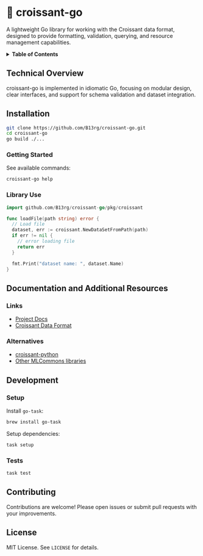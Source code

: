 # 🥐 croissant-go

A lightweight Go library for working with the Croissant data format, designed to provide formatting, validation, querying, and resource management capabilities.

<details>
<summary><b>Table of Contents</b></summary>
<p>

- [🥐 croissant-go](#-croissant-go)
  - [Technical Overview](#technical-overview)
  - [Installation](#installation)
    - [Getting Started](#getting-started)
    - [Library Use](#library-use)
  - [Documentation and Additional Resources](#documentation-and-additional-resources)
    - [Links](#links)
    - [Alternatives](#alternatives)
  - [Development](#development)
    - [Setup](#setup)
    - [Tests](#tests)
  - [Contributing](#contributing)
  - [License](#license)

</p>
</details>

## Technical Overview

croissant-go is implemented in idiomatic Go, focusing on modular design, clear interfaces, and support for schema validation and dataset integration.

## Installation

```sh
git clone https://github.com/B13rg/croissant-go.git
cd croissant-go
go build ./...
```

### Getting Started

See available commands:

```sh
croissant-go help
```

### Library Use

```go
import github.com/B13rg/croissant-go/pkg/croissant

func loadFile(path string) error {
  // Load file
  dataset, err := croissant.NewDataSetFromPath(path)
  if err != nil {
    // error loading file
    return err
  }

  fmt.Print("dataset name: ", dataset.Name)
}
```

## Documentation and Additional Resources

### Links

- [Project Docs]()
- [Croissant Data Format](https://github.com/mlcommons/croissant)

### Alternatives

- [croissant-python](https://github.com/mlcommons/croissant)
- [Other MLCommons libraries](https://github.com/mlcommons)

## Development

### Setup

Install `go-task`:

```sh
brew install go-task
```

Setup dependencies:

```sh
task setup
```

### Tests

```sh
task test
```

## Contributing

Contributions are welcome! Please open issues or submit pull requests with your improvements.

## License

MIT License. See `LICENSE` for details.